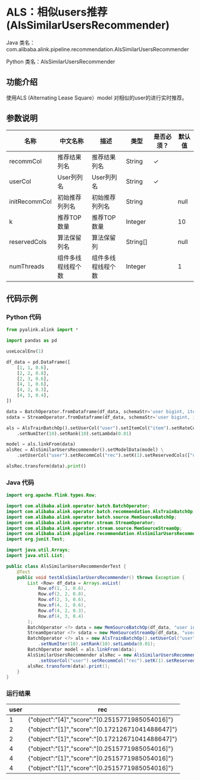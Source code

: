 # ALS：相似users推荐 (AlsSimilarUsersRecommender)
Java 类名：com.alibaba.alink.pipeline.recommendation.AlsSimilarUsersRecommender

Python 类名：AlsSimilarUsersRecommender


## 功能介绍
使用ALS (Alternating Lease Square）model 对相似的user的进行实时推荐。

## 参数说明

| 名称 | 中文名称 | 描述 | 类型 | 是否必须？ | 默认值 |
| --- | --- | --- | --- | --- | --- |
| recommCol | 推荐结果列名 | 推荐结果列名 | String | ✓ |  |
| userCol | User列列名 | User列列名 | String | ✓ |  |
| initRecommCol | 初始推荐列列名 | 初始推荐列列名 | String |  | null |
| k | 推荐TOP数量 | 推荐TOP数量 | Integer |  | 10 |
| reservedCols | 算法保留列名 | 算法保留列 | String[] |  | null |
| numThreads | 组件多线程线程个数 | 组件多线程线程个数 | Integer |  | 1 |


## 代码示例
### Python 代码
```python
from pyalink.alink import *

import pandas as pd

useLocalEnv(1)

df_data = pd.DataFrame([
    [1, 1, 0.6],
    [2, 2, 0.8],
    [2, 3, 0.6],
    [4, 1, 0.6],
    [4, 2, 0.3],
    [4, 3, 0.4],
])

data = BatchOperator.fromDataframe(df_data, schemaStr='user bigint, item bigint, rating double')
sdata = StreamOperator.fromDataframe(df_data, schemaStr='user bigint, item bigint, rating double')

als = AlsTrainBatchOp().setUserCol("user").setItemCol("item").setRateCol("rating") \
    .setNumIter(10).setRank(10).setLambda(0.01)

model = als.linkFrom(data)
alsRec = AlsSimilarUsersRecommender().setModelData(model) \
    .setUserCol("user").setRecommCol("rec").setK(1).setReservedCols(["user"])

alsRec.transform(data).print()
```
### Java 代码
```java
import org.apache.flink.types.Row;

import com.alibaba.alink.operator.batch.BatchOperator;
import com.alibaba.alink.operator.batch.recommendation.AlsTrainBatchOp;
import com.alibaba.alink.operator.batch.source.MemSourceBatchOp;
import com.alibaba.alink.operator.stream.StreamOperator;
import com.alibaba.alink.operator.stream.source.MemSourceStreamOp;
import com.alibaba.alink.pipeline.recommendation.AlsSimilarUsersRecommender;
import org.junit.Test;

import java.util.Arrays;
import java.util.List;

public class AlsSimilarUsersRecommenderTest {
	@Test
	public void testAlsSimilarUsersRecommender() throws Exception {
		List <Row> df_data = Arrays.asList(
			Row.of(1, 1, 0.6),
			Row.of(2, 2, 0.8),
			Row.of(2, 3, 0.6),
			Row.of(4, 1, 0.6),
			Row.of(4, 2, 0.3),
			Row.of(4, 3, 0.4)
		);
		BatchOperator <?> data = new MemSourceBatchOp(df_data, "user int, item int, rating double");
		StreamOperator <?> sdata = new MemSourceStreamOp(df_data, "user int, item int, rating double");
		BatchOperator <?> als = new AlsTrainBatchOp().setUserCol("user").setItemCol("item").setRateCol("rating")
			.setNumIter(10).setRank(10).setLambda(0.01);
		BatchOperator model = als.linkFrom(data);
		AlsSimilarUsersRecommender alsRec = new AlsSimilarUsersRecommender().setModelData(model)
			.setUserCol("user").setRecommCol("rec").setK(1).setReservedCols("user");
		alsRec.transform(data).print();
	}
}
```

### 运行结果

user| rec
----|-------
1	|{"object":"[4]","score":"[0.2515771985054016]"}
2	|{"object":"[1]","score":"[0.17212671041488647]"}
2	|{"object":"[1]","score":"[0.17212671041488647]"}
4	|{"object":"[1]","score":"[0.2515771985054016]"}
4	|{"object":"[1]","score":"[0.2515771985054016]"}
4	|{"object":"[1]","score":"[0.2515771985054016]"}
